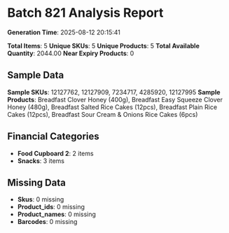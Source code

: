 # Batch 821 Analysis Report

**Generation Time**: 2025-08-12 20:15:41

**Total Items**: 5
**Unique SKUs**: 5
**Unique Products**: 5
**Total Available Quantity**: 2044.00
**Near Expiry Products**: 0

## Sample Data
**Sample SKUs**: 12127762, 12127909, 7234717, 4285920, 12127995
**Sample Products**: Breadfast Clover Honey (400g), Breadfast Easy Squeeze Clover Honey (480g), Breadfast Salted Rice Cakes (12pcs), Breadfast Plain Rice Cakes (12pcs), Breadfast Sour Cream & Onions Rice Cakes (6pcs)

## Financial Categories
- **Food Cupboard 2**: 2 items
- **Snacks**: 3 items

## Missing Data
- **Skus**: 0 missing
- **Product_ids**: 0 missing
- **Product_names**: 0 missing
- **Barcodes**: 0 missing

